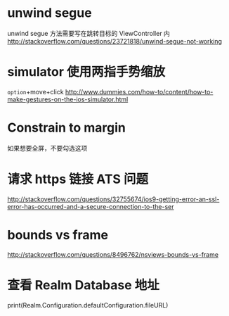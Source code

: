 # unwind segue

unwind segue 方法需要写在跳转目标的 ViewController 内 <http://stackoverflow.com/questions/23721818/unwind-segue-not-working>

# simulator 使用两指手势缩放

`option`+move+click <http://www.dummies.com/how-to/content/how-to-make-gestures-on-the-ios-simulator.html>

# Constrain to margin

如果想要全屏，不要勾选这项

# 请求 https 链接 ATS 问题

<http://stackoverflow.com/questions/32755674/ios9-getting-error-an-ssl-error-has-occurred-and-a-secure-connection-to-the-ser>

# bounds vs frame

<http://stackoverflow.com/questions/8496762/nsviews-bounds-vs-frame>

# 查看 Realm Database 地址

print(Realm.Configuration.defaultConfiguration.fileURL)
